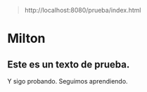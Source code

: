 > http://localhost:8080/prueba/index.html
# Milton
## Este es un texto de prueba.
Y sigo probando.
Seguimos aprendiendo.